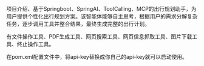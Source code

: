 项目介绍、基于Springboot、SpringAI、ToolCalling、MCP的出行规划助手，为用户提供个性化出行规划方案。该智能体能够自主思考，根据用户的需求分解复杂任务，逐步调用工具并整合结果，最终生成完整的出行计划。

有文件操作工具、PDF生成工具、网页搜索工具、网页信息抓取工具、图片下载工具、终止操作工具。

在pom.xml配置文件中，将api-key替换成你自己的api-key就可以启动使用。
